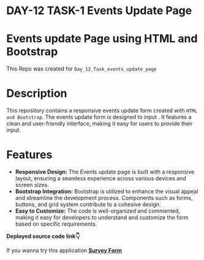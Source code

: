 # DAY-12 TASK-1 Events Update Page

# Events update Page using HTML and Bootstrap

This Repo was created for `Day_12_Task_events_update_page`

# Description

This repository contains a responsive events update form created with `HTML and Bootstrap`. The events update form is designed to input . It features a clean and user-friendly interface, making it easy for users to provide their input.

# Features

- **Responsive Design:** The Events update page is built with a responsive layout, ensuring a seamless experience across various devices and screen sizes.
- **Bootstrap Integration:** Bootstrap is utilized to enhance the visual appeal and streamline the development process. Components such as forms, buttons, and grid system contribute to a cohesive design.
- **Easy to Customize:** The code is well-organized and commented, making it easy for developers to understand and customize the form based on specific requirements.

**Deployed source code link👇**

If you wanna try this application **[Survey Form]()**
